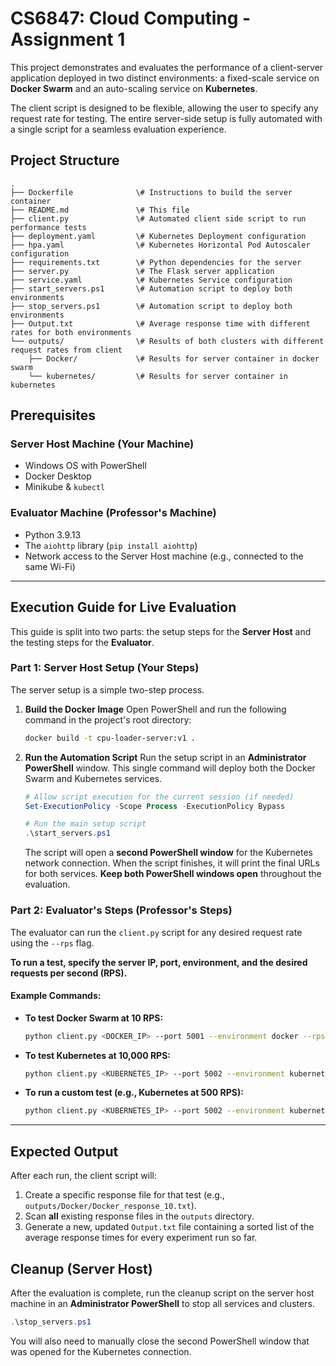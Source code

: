 # CS6847: Cloud Computing - Assignment 1

This project demonstrates and evaluates the performance of a client-server application deployed in two distinct environments: a fixed-scale service on **Docker Swarm** and an auto-scaling service on **Kubernetes**.

The client script is designed to be flexible, allowing the user to specify any request rate for testing. The entire server-side setup is fully automated with a single script for a seamless evaluation experience.

## Project Structure
```text
.
├── Dockerfile              \# Instructions to build the server container
├── README.md               \# This file
├── client.py               \# Automated client side script to run performance tests
├── deployment.yaml         \# Kubernetes Deployment configuration
├── hpa.yaml                \# Kubernetes Horizontal Pod Autoscaler configuration
├── requirements.txt        \# Python dependencies for the server
├── server.py               \# The Flask server application
├── service.yaml            \# Kubernetes Service configuration
├── start_servers.ps1       \# Automation script to deploy both environments
├── stop_servers.ps1        \# Automation script to deploy both environments
├── Output.txt              \# Average response time with different rates for both environments
└── outputs/                \# Results of both clusters with different request rates from client
    ├── Docker/             \# Results for server container in docker swarm
    └── kubernetes/         \# Results for server container in kubernetes
```

## Prerequisites

### Server Host Machine (Your Machine)
* Windows OS with PowerShell
* Docker Desktop
* Minikube & `kubectl`

### Evaluator Machine (Professor's Machine)
* Python 3.9.13
* The `aiohttp` library (`pip install aiohttp`)
* Network access to the Server Host machine (e.g., connected to the same Wi-Fi)

---

## Execution Guide for Live Evaluation

This guide is split into two parts: the setup steps for the **Server Host** and the testing steps for the **Evaluator**.

### Part 1: Server Host Setup (Your Steps)

The server setup is a simple two-step process.

1.  **Build the Docker Image**
    Open PowerShell and run the following command in the project's root directory:
    ```bash
    docker build -t cpu-loader-server:v1 .
    ```

2.  **Run the Automation Script**
    Run the setup script in an **Administrator PowerShell** window. This single command will deploy both the Docker Swarm and Kubernetes services.
    ```powershell
    # Allow script execution for the current session (if needed)
    Set-ExecutionPolicy -Scope Process -ExecutionPolicy Bypass
    
    # Run the main setup script
    .\start_servers.ps1
    ```
    The script will open a **second PowerShell window** for the Kubernetes network connection. When the script finishes, it will print the final URLs for both services. **Keep both PowerShell windows open** throughout the evaluation.

### Part 2: Evaluator's Steps (Professor's Steps)

The evaluator can run the `client.py` script for any desired request rate using the `--rps` flag.

**To run a test, specify the server IP, port, environment, and the desired requests per second (RPS).**

#### Example Commands:

* **To test Docker Swarm at 10 RPS:**
    ```bash
    python client.py <DOCKER_IP> --port 5001 --environment docker --rps 10
    ```

* **To test Kubernetes at 10,000 RPS:**
    ```bash
    python client.py <KUBERNETES_IP> --port 5002 --environment kubernetes --rps 10000
    ```

* **To run a custom test (e.g., Kubernetes at 500 RPS):**
    ```bash
    python client.py <KUBERNETES_IP> --port 5002 --environment kubernetes --rps 500
    ```

---

## Expected Output

After each run, the client script will:
1.  Create a specific response file for that test (e.g., `outputs/Docker/Docker_response_10.txt`).
2.  Scan **all** existing response files in the `outputs` directory.
3.  Generate a new, updated `Output.txt` file containing a sorted list of the average response times for every experiment run so far.

## Cleanup (Server Host)

After the evaluation is complete, run the cleanup script on the server host machine in an **Administrator PowerShell** to stop all services and clusters.
```powershell
.\stop_servers.ps1
```
You will also need to manually close the second PowerShell window that was opened for the Kubernetes connection.